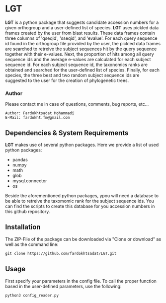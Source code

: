 # LGT
**LGT** is a python package that suggests candidate accession numbers for a given orthogroup and a user-defined list of species. **LGT** uses pickled data 
frames created by the user from blast results. These data frames contain three columns of 'qseqid', 'sseqid', and 'evalue'. For each query sequence id found in the orthogroup file provided by the user, the pickled data frames are searched to retreive the subject sequences hit by the query sequence together with their e-values.
Next, the proportion of hits among all query sequence ids and the average e-values are calculated for each subject sequence id. For each subject sequence id, the taxonomics ranks are obtained and searched for the user-defined list of species. Finally, for each species, the three best and two random subject sequence ids are suggested to the user for the creation of phylogenetic trees.

### Author
Please contact me in case of questions, comments, bug reports, etc...

    Author: Fardokhtsadat Mohammadi
    E-Mail: fardokht.fm@gmail.com
    
## Dependencies & System Requirements
**LGT** makes use of several python packages. Here we provide a list of used python packages:
* pandas
* numpy 
* math 
* glob
* mysql.connector
* os

Beside the aforementioned python packages, ypou will need a database to be able to retreive the taxomomic rank for the subject sequence ids. You can find the scripts to create this database for you accession numbers in this github repository.

## Installation
The ZIP-File of the package can be downloaded via "Clone or download" as well as the command line:
```markdown
git clone https://github.com/fardokhtsadat/LGT.git
```

## Usage
First specify your parameters in the config file. To call the proper function based in the user-defined parameters, use the following:
```
python3 config_reader.py 
```



